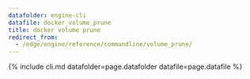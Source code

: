 ```yaml
---
datafolder: engine-cli
datafile: docker_volume_prune
title: docker volume prune
redirect_from:
  - /edge/engine/reference/commandline/volume_prune/
---
```

<!--
This page is automatically generated from Docker's source code. If you want to
suggest a change to the text that appears here, open a ticket or pull request
in the source repository on GitHub:

https://github.com/docker/cli
-->

{% include cli.md datafolder=page.datafolder datafile=page.datafile %}
